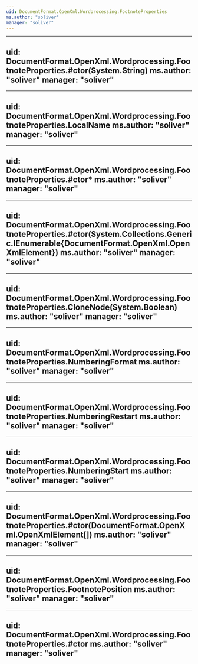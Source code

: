 ```yaml
---
uid: DocumentFormat.OpenXml.Wordprocessing.FootnoteProperties
ms.author: "soliver"
manager: "soliver"
---
```


---
uid: DocumentFormat.OpenXml.Wordprocessing.FootnoteProperties.#ctor(System.String)
ms.author: "soliver"
manager: "soliver"
---

---
uid: DocumentFormat.OpenXml.Wordprocessing.FootnoteProperties.LocalName
ms.author: "soliver"
manager: "soliver"
---

---
uid: DocumentFormat.OpenXml.Wordprocessing.FootnoteProperties.#ctor*
ms.author: "soliver"
manager: "soliver"
---

---
uid: DocumentFormat.OpenXml.Wordprocessing.FootnoteProperties.#ctor(System.Collections.Generic.IEnumerable{DocumentFormat.OpenXml.OpenXmlElement})
ms.author: "soliver"
manager: "soliver"
---

---
uid: DocumentFormat.OpenXml.Wordprocessing.FootnoteProperties.CloneNode(System.Boolean)
ms.author: "soliver"
manager: "soliver"
---

---
uid: DocumentFormat.OpenXml.Wordprocessing.FootnoteProperties.NumberingFormat
ms.author: "soliver"
manager: "soliver"
---

---
uid: DocumentFormat.OpenXml.Wordprocessing.FootnoteProperties.NumberingRestart
ms.author: "soliver"
manager: "soliver"
---

---
uid: DocumentFormat.OpenXml.Wordprocessing.FootnoteProperties.NumberingStart
ms.author: "soliver"
manager: "soliver"
---

---
uid: DocumentFormat.OpenXml.Wordprocessing.FootnoteProperties.#ctor(DocumentFormat.OpenXml.OpenXmlElement[])
ms.author: "soliver"
manager: "soliver"
---

---
uid: DocumentFormat.OpenXml.Wordprocessing.FootnoteProperties.FootnotePosition
ms.author: "soliver"
manager: "soliver"
---

---
uid: DocumentFormat.OpenXml.Wordprocessing.FootnoteProperties.#ctor
ms.author: "soliver"
manager: "soliver"
---
